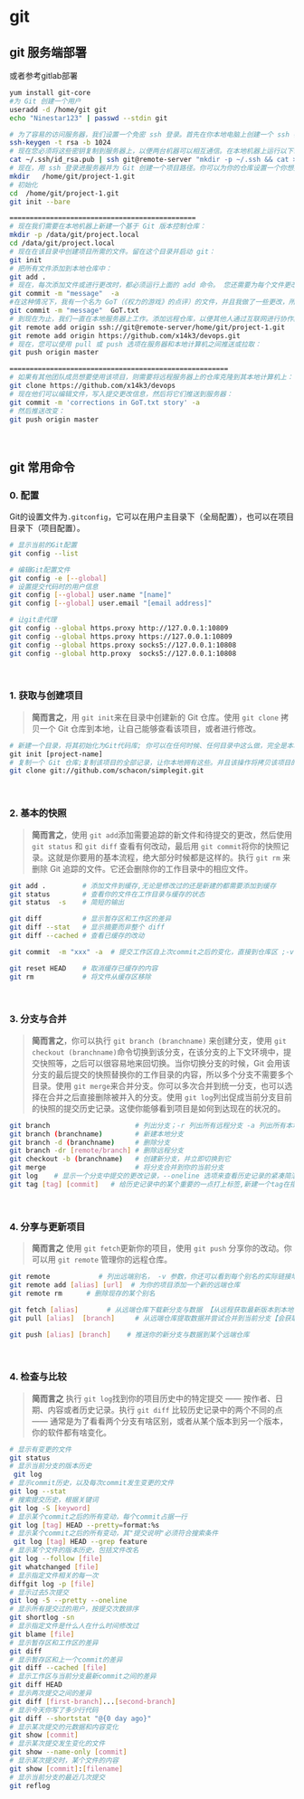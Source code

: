 # git

## git 服务端部署

或者参考gitlab部署

```bash
yum install git-core
#为 Git 创建一个用户
useradd -d /home/git git
echo "Ninestar123" | passwd --stdin git

# 为了容易的访问服务器，我们设置一个免密 ssh 登录。首先在你本地电脑上创建一个 ssh 密钥：
ssh-keygen -t rsa -b 1024
# 现在您必须将这些密钥复制到服务器上，以便两台机器可以相互通信。在本地机器上运行以下命令：
cat ~/.ssh/id_rsa.pub | ssh git@remote-server "mkdir -p ~/.ssh && cat >> ~/.ssh/authorized_keys"
# 现在，用 ssh 登录进服务器并为 Git 创建一个项目路径。你可以为你的仓库设置一个你想要的目录。
mkdir   /home/git/project-1.git
# 初始化
cd  /home/git/project-1.git
git init --bare

==============================================
# 现在我们需要在本地机器上新建一个基于 Git 版本控制仓库：
mkdir -p /data/git/project.local
cd /data/git/project.local
# 现在在该目录中创建项目所需的文件。留在这个目录并启动 git：
git init
# 把所有文件添加到本地仓库中：
git add .
# 现在，每次添加文件或进行更改时，都必须运行上面的 add 命令。 您还需要为每个文件更改都写入提交消息。提交消息基本上说明了我们所做的更改。
git commit -m "message"  -a
#在这种情况下，我有一个名为 GoT（《权力的游戏》的点评）的文件，并且我做了一些更改，所以当我运行命令时，它指定对文件进行更改。 在上面的命令中 -a 选项意味着提交仓库中的所有文件。 如果您只更改了一个，则可以指定该文件的名称而不是使用 -a。
git commit -m "message"  GoT.txt
# 到现在为止，我们一直在本地服务器上工作。添加远程仓库，以便其他人通过互联网进行协作。
git remote add origin ssh://git@remote-server/home/git/project-1.git
git remote add origin https://github.com/x14k3/devops.git
# 现在，您可以使用 pull 或 push 选项在服务器和本地计算机之间推送或拉取：
git push origin master

======================================================
# 如果有其他团队成员想要使用该项目，则需要将远程服务器上的仓库克隆到其本地计算机上：
git clone https://github.com/x14k3/devops
# 现在他们可以编辑文件，写入提交更改信息，然后将它们推送到服务器：
git commit -m 'corrections in GoT.txt story' -a
# 然后推送改变：
git push origin master

```

‍

## git 常用命令

### 0. 配置

Git的设置文件为`.gitconfig`​，它可以在用户主目录下（全局配置），也可以在项目目录下（项目配置）。

```bash
# 显示当前的Git配置
git config --list

# 编辑Git配置文件
git config -e [--global]
# 设置提交代码时的用户信息
git config [--global] user.name "[name]"
git config [--global] user.email "[email address]"

# 让git走代理
git config --global https.proxy http://127.0.0.1:10809
git config --global https.proxy https://127.0.0.1:10809
git config --global https.proxy socks5://127.0.0.1:10808
git config --global http.proxy  socks5://127.0.0.1:10808

```

‍

### 1. 获取与创建项目

> **简而言之**，用 `git init`​ 来在目录中创建新的 Git 仓库。使用 `git clone`​ 拷贝一个 Git 仓库到本地，让自己能够查看该项目，或者进行修改。

```bash
# 新建一个目录，将其初始化为Git代码库; 你可以在任何时候、任何目录中这么做，完全是本地化的。
git init [project-name] 
# 复制一个 Git 仓库;复制该项目的全部记录，让你本地拥有这些。并且该操作将拷贝该项目的主分支， 使你能够查看代码，或编辑、修改。
git clone git://github.com/schacon/simplegit.git
```

‍

### 2. 基本的快照

> **简而言之**，使用 `git add`​ 添加需要追踪的新文件和待提交的更改，然后使用 `git status`​ 和 `git diff`​ 查看有何改动，最后用 `git commit`​ 将你的快照记录。这就是你要用的基本流程，绝大部分时候都是这样的。执行 `git rm`​ 来删除 Git 追踪的文件。它还会删除你的工作目录中的相应文件。

```bash
git add .         # 添加文件到缓存,无论是修改过的还是新建的都需要添加到缓存
git status        # 查看你的文件在工作目录与缓存的状态
git status  -s    # 简短的输出

git diff          # 显示暂存区和工作区的差异
git diff --stat   # 显示摘要而非整个 diff
git diff --cached # 查看已缓存的改动

git commit  -m "xxx" -a  # 提交工作区自上次commit之后的变化，直接到仓库区 ;-v 提交时显示所有diff信息

git reset HEAD    # 取消缓存已缓存的内容
git rm            # 将文件从缓存区移除
```

‍

### 3. 分支与合并

> **简而言之**，你可以执行 `git branch (branchname)`​ 来创建分支，使用 `git checkout (branchname)`​ 命令切换到该分支，在该分支的上下文环境中，提交快照等，之后可以很容易地来回切换。当你切换分支的时候，Git 会用该分支的最后提交的快照替换你的工作目录的内容，所以多个分支不需要多个目录。使用 `git merge`​ 来合并分支。你可以多次合并到统一分支，也可以选择在合并之后直接删除被并入的分支。使用 `git log`​ 列出促成当前分支目前的快照的提交历史记录。这使你能够看到项目是如何到达现在的状况的。

```bash
git branch                     # 列出分支；-r 列出所有远程分支 -a 列出所有本地分支和远程分支
git branch (branchname)        # 新建本地分支
git branch -d (branchname)     # 删除分支
git branch -dr [remote/branch] # 删除远程分支
git checkout -b (branchname)   # 创建新分支，并立即切换到它
git merge                      # 将分支合并到你的当前分支
git log    # 显示一个分支中提交的更改记录，--oneline 选项来查看历史记录的紧凑简洁的版本。 --graph 选项，查看历史中什么时候出现了分支、合并
git tag [tag] [commit]   # 给历史记录中的某个重要的一点打上标签,新建一个tag在指定commit

```

‍

### 4. 分享与更新项目

> **简而言之** 使用 `git fetch`​ 更新你的项目，使用 `git push`​ 分享你的改动。你可以用 `git remote`​ 管理你的远程仓库。

```bash
git remote            # 列出远端别名， -v 参数，你还可以看到每个别名的实际链接地址
git remote add [alias] [url]  # 为你的项目添加一个新的远端仓库
git remote rm      # 删除现存的某个别名

git fetch [alias]       # 从远端仓库下载新分支与数据 【从远程获取最新版本到本地，但不会自动merge】
git pull [alias]  [branch]     # 从远端仓库提取数据并尝试合并到当前分支【会获取所有远程索引并合并到本地分支中来】

git push [alias] [branch]    # 推送你的新分支与数据到某个远端仓库

```

‍

### 4. 检查与比较

> **简而言之** 执行 `git log`​ 找到你的项目历史中的特定提交 ——       按作者、日期、内容或者历史记录。执行 `git diff`​ 比较历史记录中的两个不同的点 ——       通常是为了看看两个分支有啥区别，或者从某个版本到另一个版本，你的软件都有啥变化。

```bash
# 显示有变更的文件
git status
# 显示当前分支的版本历史
 git log
# 显示commit历史，以及每次commit发生变更的文件
git log --stat
# 搜索提交历史，根据关键词
git log -S [keyword]
# 显示某个commit之后的所有变动，每个commit占据一行
git log [tag] HEAD --pretty=format:%s
# 显示某个commit之后的所有变动，其"提交说明"必须符合搜索条件
 git log [tag] HEAD --grep feature
# 显示某个文件的版本历史，包括文件改名
git log --follow [file]
git whatchanged [file]
# 显示指定文件相关的每一次
diffgit log -p [file]
# 显示过去5次提交
git log -5 --pretty --oneline
# 显示所有提交过的用户，按提交次数排序
git shortlog -sn
# 显示指定文件是什么人在什么时间修改过
git blame [file]
# 显示暂存区和工作区的差异
git diff
# 显示暂存区和上一个commit的差异
git diff --cached [file]
# 显示工作区与当前分支最新commit之间的差异
git diff HEAD
# 显示两次提交之间的差异
git diff [first-branch]...[second-branch]
# 显示今天你写了多少行代码
git diff --shortstat "@{0 day ago}"
# 显示某次提交的元数据和内容变化
git show [commit]
# 显示某次提交发生变化的文件
git show --name-only [commit]
# 显示某次提交时，某个文件的内容
git show [commit]:[filename]
# 显示当前分支的最近几次提交
git reflog
```

